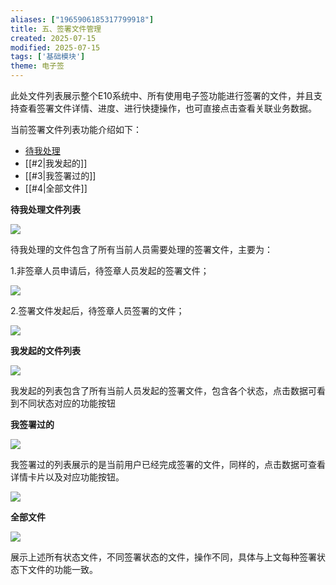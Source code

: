 ```yaml
---
aliases: ["1965906185317799918"]
title: 五、签署文件管理
created: 2025-07-15
modified: 2025-07-15
tags: ['基础模块']
theme: 电子签
---
```


此处文件列表展示整个E10系统中、所有使用电子签功能进行签署的文件，并且支持查看签署文件详情、进度、进行快捷操作，也可直接点击查看关联业务数据。

当前签署文件列表功能介绍如下：

- [待我处理](http://1)
- [[#2|我发起的]]
- [[#3|我签署过的]]
- [[#4|全部文件]]

**待我处理文件列表**

**![](bca68ad00618c69eaa1eee14689e2175.jpg)**

待我处理的文件包含了所有当前人员需要处理的签署文件，主要为：

1.非签章人员申请后，待签章人员发起的签署文件；

![](d4cd3026f8e7700ce0c0d1a76bd5edaf.jpg)

2.签署文件发起后，待签章人员签署的文件；

![](61abc6b6ada55d16f804b2c076866732.jpg)

**我发起的文件列表**

**![](00188f50d969ab635fa5418a8081e2de.jpg)**

我发起的列表包含了所有当前人员发起的签署文件，包含各个状态，点击数据可看到不同状态对应的功能按钮

**我签署过的**

![](3de9fadd9cf5b7cefa6db4ee2a6fd3e1.jpg)

我签署过的列表展示的是当前用户已经完成签署的文件，同样的，点击数据可查看详情卡片以及对应功能按钮。

![](f7f6d7ea2ff6069a48c37ae5ef450000.jpg)

**全部文件**

![](abbcee3d06e5078c2c62c8d70a7e4fb5.jpg)

展示上述所有状态文件，不同签署状态的文件，操作不同，具体与上文每种签署状态下文件的功能一致。